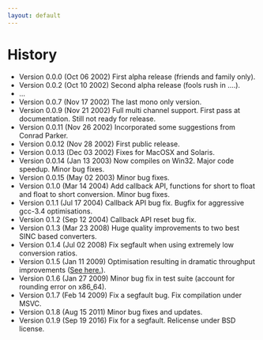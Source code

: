```yaml
---
layout: default
---
```


# History

- Version 0.0.0 (Oct 06 2002) First alpha release (friends and family only).
- Version 0.0.2 (Oct 10 2002) Second alpha release (fools rush in ....).
- ...
- Version 0.0.7 (Nov 17 2002) The last mono only version.
- Version 0.0.9 (Nov 21 2002) Full multi channel support. First pass at
  documentation. Still not ready for release.
- Version 0.0.11 (Nov 26 2002) Incorporated some suggestions from Conrad Parker.
- Version 0.0.12 (Nov 28 2002) First public release.
- Version 0.0.13 (Dec 03 2002) Fixes for MacOSX and Solaris.
- Version 0.0.14 (Jan 13 2003) Now compiles on Win32. Major code speedup. Minor
  bug fixes.
- Version 0.0.15 (May 02 2003) Minor bug fixes.
- Version 0.1.0 (Mar 14 2004) Add callback API, functions for short to float and
  float to short conversion. Minor bug fixes.
- Version 0.1.1 (Jul 17 2004) Callback API bug fix. Bugfix for aggressive
  gcc-3.4 optimisations.
- Version 0.1.2 (Sep 12 2004) Callback API reset bug fix.
- Version 0.1.3 (Mar 23 2008) Huge quality improvements to two best SINC based
  converters.
- Version 0.1.4 (Jul 02 2008) Fix segfault when using extremely low conversion
  ratios.
- Version 0.1.5 (Jan 11 2009) Optimisation resulting in dramatic throughput
  improvements ([See here.](http://www.mega-nerd.com/erikd/Blog/CodeHacking/SecretRabbitCode/rel_0_1_5.html)).
- Version 0.1.6 (Jan 27 2009) Minor bug fix in test suite (account for rounding
  error on x86_64).
- Version 0.1.7 (Feb 14 2009) Fix a segfault bug. Fix compilation under MSVC.
- Version 0.1.8 (Aug 15 2011) Minor bug fixes and updates.
- Version 0.1.9 (Sep 19 2016) Fix for a segfault. Relicense under BSD license.
